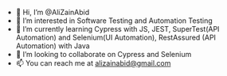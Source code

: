 - 👋 Hi, I’m @AliZainAbid
- 👀 I’m interested in Software Testing and Automation Testing
- 🌱 I’m currently learning Cypress with JS, JEST, SuperTest(API Automation) and Selenium(UI Automation), RestAssured (API Automation) with Java
- 💞️ I’m looking to collaborate on Cypress and Selenium
- 📫 You can reach me at alizainabid@gmail.com

<!---
AliZainAbid/AliZainAbid is a ✨ special ✨ repository because its `README.md` (this file) appears on your GitHub profile.
You can click the Preview link to take a look at your changes.
--->
